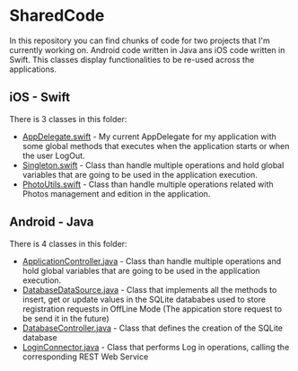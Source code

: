 # SharedCode

In this repository you can find chunks of code for two projects that I'm currently working on. Android code written in Java ans iOS code written in Swift. This classes display functionalities to be re-used across the applications.

## iOS - Swift

There is 3 classes in this folder:

* [AppDelegate.swift] - My current AppDelegate for my application with some global methods that executes when the application starts or when the user LogOut.
* [Singleton.swift] - Class than handle multiple operations and hold global variables that are going to be used in the application execution.
* [PhotoUtils.swift] - Class than handle multiple operations related with Photos management and edition in the application.

## Android - Java

There is 4 classes in this folder:

* [ApplicationController.java] - Class than handle multiple operations and hold global variables that are going to be used in the application execution.
* [DatabaseDataSource.java] - Class that implements all the methods to insert, get or update values in the SQLite datababes used to store registration requests in OffLine Mode (The appication store request to be send it in the future)
* [DatabaseController.java] - Class that defines the creation of the SQLite database
* [LoginConnector.java] - Class that performs Log in operations, calling the corresponding REST Web Service 

[ApplicationController.java]: <https://github.com/jotajota05/SharedCode/blob/master/android/ApplicationController.java>
[DatabaseDataSource.java]: <https://github.com/jotajota05/SharedCode/blob/master/android/DatabaseDataSource.java>
[DatabaseController.java]: <https://github.com/jotajota05/SharedCode/blob/master/android/DatabaseController.java>
[LoginConnector.java]: <https://github.com/jotajota05/SharedCode/blob/master/android/LoginConnector.java>
[AppDelegate.swift]: <https://github.com/jotajota05/SharedCode/blob/master/ios/AppDelegate.swift>
[Singleton.swift]: <https://github.com/jotajota05/SharedCode/blob/master/ios/Singleton.swift>
[PhotoUtils.swift]: <https://github.com/jotajota05/SharedCode/blob/master/ios/PhotoUtils.swift>
